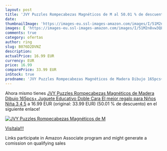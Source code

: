 ```yaml
---
layout: post
title: 'JVY Puzzles Rompecabezas Magnéticos de M al 50.01 % de descuento'
date: 
thumbnailImage: 'https://images-eu.ssl-images-amazon.com/images/I/51M2n8vw3QL._SL200_.jpg'
images: [ 'https://images-eu.ssl-images-amazon.com/images/I/51M2n8vw3QL._SL200_.jpg' ]
comments: true
category: ofertas
author: ring
slug: B076D2DVNZ
description:
actualPrice: 16.99 EUR
currency: EUR
price: 16.99
comparePrice: 33.99 EUR
inStock: true
prodname: 'JVY Puzzles Rompecabezas Magnéticos de Madera Dibujo 165pcs+ Juguete Educativo Doble Cara El mejor regalo para Niños Niña 3 4 5'
---
```


Ahora mismo tienes [JVY Puzzles Rompecabezas Magnéticos de Madera Dibujo 165pcs+ Juguete Educativo Doble Cara El mejor regalo para Niños Niña 3 4 5](https://www.amazon.es/dp/B076D2DVNZ/?tag=tolees-21) a 16.99 EUR (original: 33.99 EUR) (50.01 %  de descuento) en el siguiente enlace!

[![JVY Puzzles Rompecabezas Magnéticos de M](https://images-eu.ssl-images-amazon.com/images/I/51M2n8vw3QL._SL200_.jpg)](https://www.amazon.es/dp/B076D2DVNZ/?tag=tolees-21)

[Visítala!!!](https://www.amazon.es/dp/B076D2DVNZ/?tag=tolees-21)

Links participate in Amazon Associate program and might generate a comission on qualifying sales
